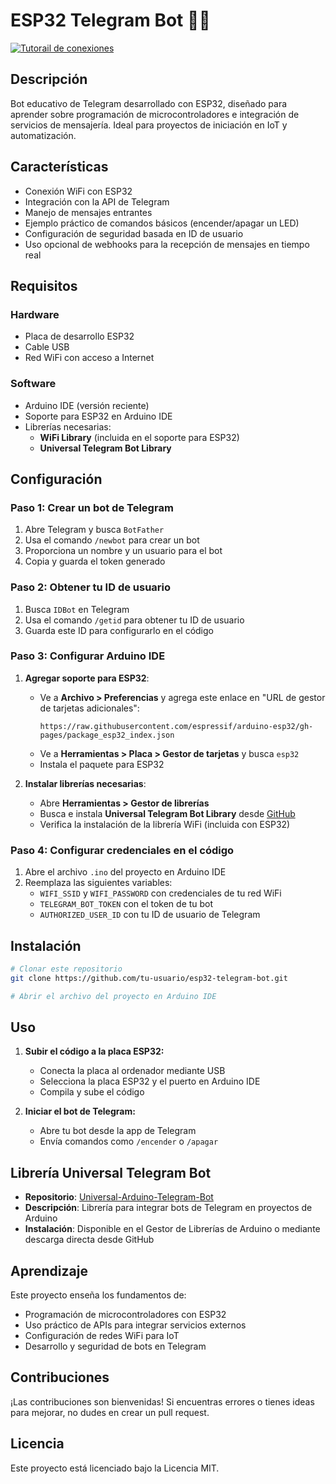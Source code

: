 # ESP32 Telegram Bot 🤖🌐

[![Tutorail de conexiones](https://img.youtube.com/vi/6V0s_6FMEho/0.jpg)](https://www.youtube.com/watch?v=6V0s_6FMEho)


## Descripción

Bot educativo de Telegram desarrollado con ESP32, diseñado para aprender sobre programación de microcontroladores e integración de servicios de mensajería. Ideal para proyectos de iniciación en IoT y automatización.

## Características

* Conexión WiFi con ESP32
* Integración con la API de Telegram
* Manejo de mensajes entrantes
* Ejemplo práctico de comandos básicos (encender/apagar un LED)
* Configuración de seguridad basada en ID de usuario
* Uso opcional de webhooks para la recepción de mensajes en tiempo real

## Requisitos

### Hardware
* Placa de desarrollo ESP32
* Cable USB
* Red WiFi con acceso a Internet

### Software
* Arduino IDE (versión reciente)
* Soporte para ESP32 en Arduino IDE
* Librerías necesarias:
   * **WiFi Library** (incluida en el soporte para ESP32)
   * **Universal Telegram Bot Library**

## Configuración

### Paso 1: Crear un bot de Telegram
1. Abre Telegram y busca `BotFather`
2. Usa el comando `/newbot` para crear un bot
3. Proporciona un nombre y un usuario para el bot
4. Copia y guarda el token generado

### Paso 2: Obtener tu ID de usuario
1. Busca `IDBot` en Telegram
2. Usa el comando `/getid` para obtener tu ID de usuario
3. Guarda este ID para configurarlo en el código

### Paso 3: Configurar Arduino IDE
1. **Agregar soporte para ESP32**:
   * Ve a **Archivo > Preferencias** y agrega este enlace en "URL de gestor de tarjetas adicionales":
     ```
     https://raw.githubusercontent.com/espressif/arduino-esp32/gh-pages/package_esp32_index.json
     ```
   * Ve a **Herramientas > Placa > Gestor de tarjetas** y busca `esp32`
   * Instala el paquete para ESP32

2. **Instalar librerías necesarias**:
   * Abre **Herramientas > Gestor de librerías**
   * Busca e instala **Universal Telegram Bot Library** desde [GitHub](https://github.com/witnessmenow/Universal-Arduino-Telegram-Bot)
   * Verifica la instalación de la librería WiFi (incluida con ESP32)

### Paso 4: Configurar credenciales en el código
1. Abre el archivo `.ino` del proyecto en Arduino IDE
2. Reemplaza las siguientes variables:
   * `WIFI_SSID` y `WIFI_PASSWORD` con credenciales de tu red WiFi
   * `TELEGRAM_BOT_TOKEN` con el token de tu bot
   * `AUTHORIZED_USER_ID` con tu ID de usuario de Telegram

## Instalación

```bash
# Clonar este repositorio
git clone https://github.com/tu-usuario/esp32-telegram-bot.git

# Abrir el archivo del proyecto en Arduino IDE
```

## Uso

1. **Subir el código a la placa ESP32:**
   * Conecta la placa al ordenador mediante USB
   * Selecciona la placa ESP32 y el puerto en Arduino IDE
   * Compila y sube el código

2. **Iniciar el bot de Telegram:**
   * Abre tu bot desde la app de Telegram
   * Envía comandos como `/encender` o `/apagar`

## Librería Universal Telegram Bot

* **Repositorio**: [Universal-Arduino-Telegram-Bot](https://github.com/witnessmenow/Universal-Arduino-Telegram-Bot)
* **Descripción**: Librería para integrar bots de Telegram en proyectos de Arduino
* **Instalación**: Disponible en el Gestor de Librerías de Arduino o mediante descarga directa desde GitHub

## Aprendizaje

Este proyecto enseña los fundamentos de:
* Programación de microcontroladores con ESP32
* Uso práctico de APIs para integrar servicios externos
* Configuración de redes WiFi para IoT
* Desarrollo y seguridad de bots en Telegram

## Contribuciones

¡Las contribuciones son bienvenidas! Si encuentras errores o tienes ideas para mejorar, no dudes en crear un pull request.

## Licencia

Este proyecto está licenciado bajo la Licencia MIT.
